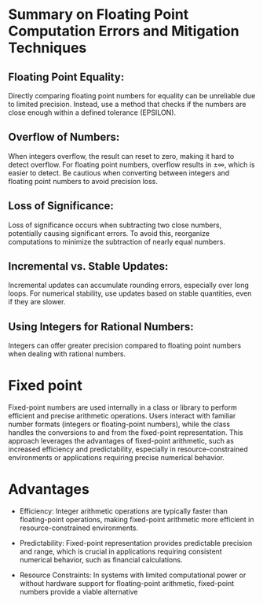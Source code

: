 # Summary on Floating Point Computation Errors and Mitigation Techniques

## Floating Point Equality:
Directly comparing floating point numbers for equality can be unreliable due to limited precision.
Instead, use a method that checks if the numbers are close enough within a defined tolerance (EPSILON).

## Overflow of Numbers:
When integers overflow, the result can reset to zero, making it hard to detect overflow.
For floating point numbers, overflow results in ±∞, which is easier to detect.
Be cautious when converting between integers and floating point numbers to avoid precision loss.

## Loss of Significance:
Loss of significance occurs when subtracting two close numbers, potentially causing significant errors.
To avoid this, reorganize computations to minimize the subtraction of nearly equal numbers.

## Incremental vs. Stable Updates:
Incremental updates can accumulate rounding errors, especially over long loops.
For numerical stability, use updates based on stable quantities, even if they are slower.

## Using Integers for Rational Numbers:
Integers can offer greater precision compared to floating point numbers when dealing with rational numbers.

# Fixed point 

Fixed-point numbers are used internally in a class or library to perform efficient and 
precise arithmetic operations. Users interact with familiar number formats 
(integers or floating-point numbers), 
while the class handles the conversions to and from the fixed-point representation. 
This approach leverages the advantages of fixed-point arithmetic, 
such as increased efficiency and predictability, 
especially in resource-constrained environments or applications requiring precise numerical behavior.

# Advantages
- Efficiency: Integer arithmetic operations are typically faster than floating-point operations, 
making fixed-point arithmetic more efficient in resource-constrained environments.

- Predictability: Fixed-point representation provides predictable precision and range, which is crucial 
in applications requiring consistent numerical behavior, such as financial calculations.

- Resource Constraints: In systems with limited computational power or without hardware support for 
floating-point arithmetic, fixed-point numbers provide a viable alternative